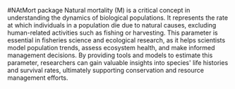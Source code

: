 #NAtMort package
Natural mortality (M) is a critical concept in understanding the dynamics of biological populations. It represents the rate at which individuals in a population die due to natural causes, excluding human-related activities such as fishing or harvesting. This parameter is essential in fisheries science and ecological research, as it helps scientists model population trends, assess ecosystem health, and make informed management decisions. By providing tools and models to estimate this parameter, researchers can gain valuable insights into species' life histories and survival rates, ultimately supporting conservation and resource management efforts.
